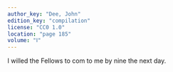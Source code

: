 ```yaml
---
author_key: "Dee, John"
edition_key: "compilation"
license: "CC0 1.0"
location: "page 185"
volume: "Ⅰ"
---
```

I willed the Fellows to com to me by nine the next day.
